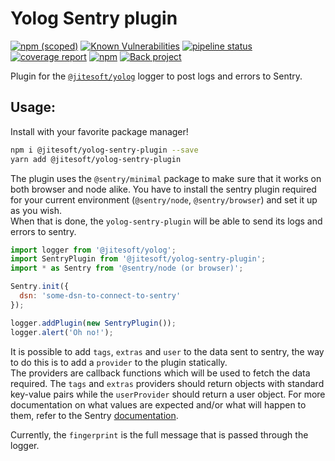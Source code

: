 # Yolog Sentry plugin

[![npm (scoped)](https://img.shields.io/npm/v/@jitesoft/yolog-sentry-plugin)](https://www.npmjs.com/package/@jitesoft/yolog-sentry-plugin)
[![Known Vulnerabilities](https://dev.snyk.io/test/npm/@jitesoft/yolog-sentry-plugin/badge.svg)](https://dev.snyk.io/test/npm/@jitesoft/yolog-sentry-plugin)
[![pipeline status](https://gitlab.com/jitesoft/open-source/javascript/yolog-plugins/sentry/badges/master/pipeline.svg)](https://gitlab.com/jitesoft/open-source/javascript/yolog-plugins/sentry/commits/master)
[![coverage report](https://gitlab.com/jitesoft/open-source/javascript/yolog-plugins/sentry/badges/master/coverage.svg)](https://gitlab.com/jitesoft/open-source/javascript/yolog-plugins/sentry/commits/master)
[![npm](https://img.shields.io/npm/dt/@jitesoft/yolog-sentry-plugin)](https://www.npmjs.com/package/@jitesoft/yolog-sentry-plugin)
[![Back project](https://img.shields.io/badge/Open%20Collective-Tip%20the%20devs!-blue.svg)](https://opencollective.com/jitesoft-open-source)


Plugin for the [`@jitesoft/yolog`](https://www.npmjs.com/package/@jitesoft/yolog) logger to post logs and errors to Sentry.

## Usage:

Install with your favorite package manager!

```bash
npm i @jitesoft/yolog-sentry-plugin --save
yarn add @jitesoft/yolog-sentry-plugin
```

The plugin uses the `@sentry/minimal` package to make sure that it works on both browser and node alike.
You have to install the sentry plugin required for your current environment (`@sentry/node`, `@sentry/browser`) 
and set it up as you wish.  
When that is done, the `yolog-sentry-plugin` will be able to send its logs and errors to sentry.

```js
import logger from '@jitesoft/yolog';
import SentryPlugin from '@jitesoft/yolog-sentry-plugin';
import * as Sentry from '@sentry/node (or browser)';

Sentry.init({
  dsn: 'some-dsn-to-connect-to-sentry'
});

logger.addPlugin(new SentryPlugin());
logger.alert('Oh no!');
```

It is possible to add `tags`, `extras` and `user` to the data sent to sentry, the way to do this is to
add a `provider` to the plugin statically.  
The providers are callback functions which will be used to fetch the data required. The `tags` and `extras` providers
should return objects with standard key-value pairs while the `userProvider` should return a user object. For more documentation on what values are expected and/or 
what will happen to them, refer to the Sentry [documentation](https://docs.sentry.io/platforms/javascript/#adding-context).

Currently, the `fingerprint` is the full message that is passed through the logger.

